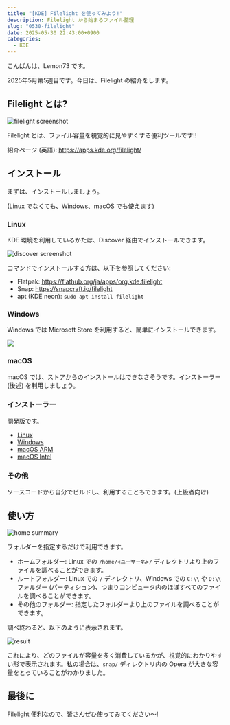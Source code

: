 ```yaml
---
title: "[KDE] Filelight を使ってみよう!"
description: Filelight から始まるファイル整理
slug: "0530-filelight"
date: 2025-05-30 22:43:00+0900
categories:
  - KDE
---
```


こんばんは、Lemon73 です。

2025年5月第5週目です。今日は、Filelight の紹介をします。

## Filelight とは?

![filelight screenshot](../20250530-kde-filelight-01.png)

Filelight とは、ファイル容量を視覚的に見やすくする便利ツールです!!

紹介ページ (英語): <https://apps.kde.org/filelight/>

## インストール

まずは、インストールしましょう。

(Linux でなくても、Windows、macOS でも使えます)

### Linux

KDE 環境を利用しているかたは、Discover 経由でインストールできます。

![discover screenshot](../20250530-kde-filelight-02.png)

コマンドでインストールする方は、以下を参照してください:

- Flatpak: <https://flathub.org/ja/apps/org.kde.filelight>
- Snap: <https://snapcraft.io/filelight>
- apt (KDE neon): `sudo apt install filelight`

### Windows

Windows では Microsoft Store を利用すると、簡単にインストールできます。

[![](https://get.microsoft.com/images/ja%20light.svg)](https://apps.microsoft.com/detail/9pfxcd722m2c?referrer=appbadge&mode=direct)

### macOS

macOS では、ストアからのインストールはできなさそうです。インストーラー (後述) を利用しましょう。

### インストーラー

開発版です。

- [Linux](https://cdn.kde.org/ci-builds/utilities/filelight/master/linux/)
- [Windows](https://cdn.kde.org/ci-builds/utilities/filelight/master/windows/)
- [macOS ARM](https://cdn.kde.org/ci-builds/utilities/filelight/master/macos-arm64/)
- [macOS Intel](https://cdn.kde.org/ci-builds/utilities/filelight/master/macos-x86_64/)

### その他

ソースコードから自分でビルドし、利用することもできます。(上級者向け)

## 使い方

![home summary](../20250530-kde-filelight-03.png)

フォルダーを指定するだけで利用できます。

- ホームフォルダー: Linux での `/home/<ユーザー名>/` ディレクトリより上のファイルを調べることができます。
- ルートフォルダー: Linux での `/` ディレクトリ、Windows での `C:\\` や `D:\\` フォルダー (パーティション)、つまりコンピュータ内のほぼすべてのファイルを調べることができます。
- その他のフォルダー: 指定したフォルダーより上のファイルを調べることができます。

調べ終わると、以下のように表示されます。

![result](../20250530-kde-filelight-01.png)

これにより、どのファイルが容量を多く消費しているかが、視覚的にわかりやすい形で表示されます。私の場合は、`snap/` ディレクトリ内の Opera が大きな容量をとっていることがわかりました。

## 最後に

Filelight 便利なので、皆さんぜひ使ってみてください〜!
